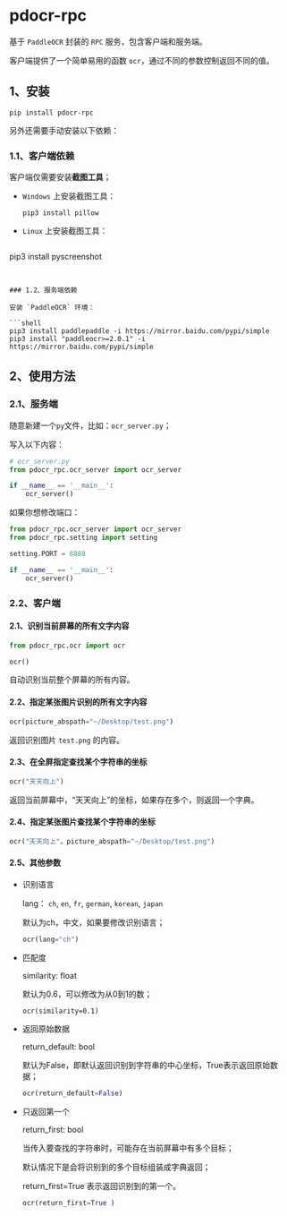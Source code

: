 # pdocr-rpc

基于 `PaddleOCR` 封装的 `RPC` 服务，包含客户端和服务端。

客户端提供了一个简单易用的函数 `ocr`，通过不同的参数控制返回不同的值。

## 1、安装

```shell
pip install pdocr-rpc
```

另外还需要手动安装以下依赖：

### 1.1、客户端依赖

客户端仅需要安装**截图工具**；

- `Windows` 上安装截图工具：

  ```shell
  pip3 install pillow
  ```

- `Linux` 上安装截图工具：

  ```shell
pip3 install pyscreenshot
  ```


### 1.2、服务端依赖

安装 `PaddleOCR` 环境：

```shell
pip3 install paddlepaddle -i https://mirror.baidu.com/pypi/simple
pip3 install "paddleocr>=2.0.1" -i https://mirror.baidu.com/pypi/simple
```

## 2、使用方法

### 2.1、服务端

随意新建一个`py`文件，比如：`ocr_server.py`；

写入以下内容：

```python
# ocr_server.py
from pdocr_rpc.ocr_server import ocr_server

if __name__ == '__main__':
    ocr_server()
```

如果你想修改端口：

```python
from pdocr_rpc.ocr_server import ocr_server
from pdocr_rpc.setting import setting

setting.PORT = 8888

if __name__ == '__main__':
    ocr_server()
```

### 2.2、客户端

#### 2.1、识别当前屏幕的所有文字内容

```python
from pdocr_rpc.ocr import ocr

ocr()
```

自动识别当前整个屏幕的所有内容。

#### 2.2、指定某张图片识别的所有文字内容

```python
ocr(picture_abspath="~/Desktop/test.png")
```

返回识别图片 `test.png` 的内容。 

#### 2.3、在全屏指定查找某个字符串的坐标

```python
ocr("天天向上")
```

返回当前屏幕中，“天天向上”的坐标，如果存在多个，则返回一个字典。

#### 2.4、指定某张图片查找某个字符串的坐标

```python
ocr("天天向上"，picture_abspath="~/Desktop/test.png")
```

#### 2.5、其他参数

- 识别语言

  lang： `ch`, `en`, `fr`, `german`, `korean`, `japan`

  默认为ch，中文，如果要修改识别语言；

  ```python
  ocr(lang="ch") 
  ```

- 匹配度

  similarity: float

  默认为0.6，可以修改为从0到1的数；

  ```shell
  ocr(similarity=0.1)
  ```

- 返回原始数据

  return_default: bool

  默认为False，即默认返回识别到字符串的中心坐标，True表示返回原始数据；

  ```python
  ocr(return_default=False)
  ```

- 只返回第一个

  return_first: bool

  当传入要查找的字符串时，可能存在当前屏幕中有多个目标；

  默认情况下是会将识别到的多个目标组装成字典返回；

  return_first=True 表示返回识别到的第一个。

  ```python
  ocr(return_first=True )
  ```

  